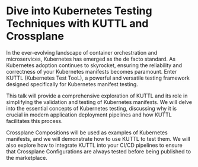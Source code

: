 # Dive into Kubernetes Testing Techniques with KUTTL and Crossplane

In the ever-evolving landscape of container orchestration and microservices, Kubernetes has emerged as the de facto standard. As Kubernetes adoption continues to skyrocket, ensuring the reliability and correctness of your Kubernetes manifests becomes paramount. Enter KUTTL (Kubernetes Test TooL), a powerful and versatile testing framework designed specifically for Kubernetes manifest testing.

This talk will provide a comprehensive exploration of KUTTL and its role in simplifying the validation and testing of Kubernetes manifests. We will delve into the essential concepts of Kubernetes testing, discussing why it is crucial in modern application deployment pipelines and how KUTTL facilitates this process.

Crossplane Compositions will be used as examples of Kubernetes manifests, and we will demonstrate how to use KUTTL to test them. We will also explore how to integrate KUTTL into your CI/CD pipelines to ensure that Crossplane Configurations are always tested before being published to the marketplace.
